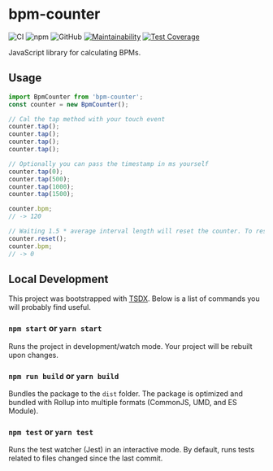 # bpm-counter

![CI](https://github.com/johanbaaij/bpm-counter/workflows/CI/badge.svg) ![npm](https://img.shields.io/npm/v/bpm-counter) ![GitHub](https://img.shields.io/github/license/johanbaaij/bpm-counter) [![Maintainability](https://api.codeclimate.com/v1/badges/36e3a30a778e8e537aca/maintainability)](https://codeclimate.com/github/johanbaaij/bpm-counter/maintainability) [![Test Coverage](https://api.codeclimate.com/v1/badges/36e3a30a778e8e537aca/test_coverage)](https://codeclimate.com/github/johanbaaij/bpm-counter/test_coverage)

JavaScript library for calculating BPMs.

## Usage

```js
import BpmCounter from 'bpm-counter';
const counter = new BpmCounter();

// Cal the tap method with your touch event
counter.tap();
counter.tap();
counter.tap();
counter.tap();

// Optionally you can pass the timestamp in ms yourself
counter.tap(0);
counter.tap(500);
counter.tap(1000);
counter.tap(1500);

counter.bpm;
// -> 120

// Waiting 1.5 * average interval length will reset the counter. To reset manually simply call reset()
counter.reset();
counter.bpm;
// -> 0
```

## Local Development

This project was bootstrapped with [TSDX](https://github.com/jaredpalmer/tsdx).
Below is a list of commands you will probably find useful.

### `npm start` or `yarn start`

Runs the project in development/watch mode. Your project will be rebuilt upon changes.

### `npm run build` or `yarn build`

Bundles the package to the `dist` folder.
The package is optimized and bundled with Rollup into multiple formats (CommonJS, UMD, and ES Module).

### `npm test` or `yarn test`

Runs the test watcher (Jest) in an interactive mode.
By default, runs tests related to files changed since the last commit.
